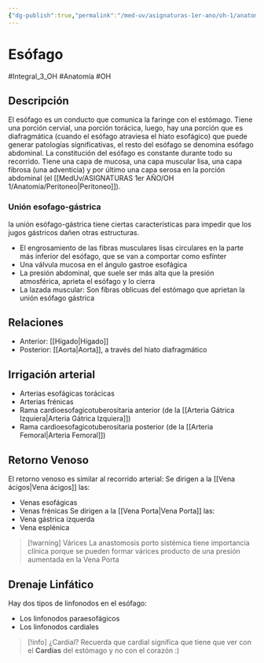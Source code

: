 ```yaml
---
{"dg-publish":true,"permalink":"/med-uv/asignaturas-1er-ano/oh-1/anatomia/organos/esofago/"}
---
```


# Esófago
#Integral_3_OH #Anatomía #OH 
## Descripción
El esófago es un conducto que comunica la faringe con el estómago. Tiene una porción cervial, una porción torácica, luego, hay una porción que es diafragmática (cuando el esófago atraviesa el hiato esofágico) que puede generar patologías sígnificativas, el resto del esófago se denomina esófago abdominal. 
La constitución del esófago es constante durante todo su recorrido. Tiene una capa de mucosa, una capa muscular lisa, una capa fibrosa (una adventicia) y por último una capa serosa en la porción abdominal (el [[MedUv/ASIGNATURAS 1er AÑO/OH 1/Anatomía/Peritoneo\|Peritoneo]]).
### Unión esofago-gástrica
la unión esófago-gástrica tiene ciertas características para impedir que los jugos gástricos dañen otras estructuras.
- El engrosamiento de las fibras musculares lisas circulares en la parte más inferior del esófago, que se van a comportar como esfínter
- Una válvula mucosa en el ángulo gastroe esofágica
- La presión abdominal, que suele ser más alta que la presión atmosférica, aprieta el esófago y lo cierra
- La lazada muscular: Son fibras oblicuas del estómago que aprietan la unión esófago gástrica
## Relaciones
- Anterior: [[Hígado\|Hígado]]
- Posterior: [[Aorta\|Aorta]], a través del hiato diafragmático
## Irrigación arterial
- Arterias esofágicas torácicas
- Arterias frénicas
- Rama cardioesofagicotuberositaria anterior (de la [[Arteria Gátrica Izquiera\|Arteria Gátrica Izquiera]])
- Rama cardioesofagicotuberositaria posterior (de la [[Arteria Femoral\|Arteria Femoral]])
## Retorno Venoso
El retorno venoso es similar al recorrido arterial:
Se dirigen a la [[Vena ácigos\|Vena ácigos]] las:
- Venas esofágicas
- Venas frénicas
Se dirigen a la [[Vena Porta\|Vena Porta]] las:
- Vena gástrica izquerda
- Vena esplénica

> [!warning] Várices
> La anastomosis porto sistémica tiene importancia clínica porque se pueden formar várices producto de una presión aumentada en la Vena Porta

## Drenaje Linfático
Hay dos tipos de linfonodos en el esófago:
- Los linfonodos paraesofágicos
- Los linfonodos cardiales

> [!info] ¿Cardial?
> Recuerda que cardial significa que tiene que ver con el **Cardias** del estómago y no con el corazón :)
